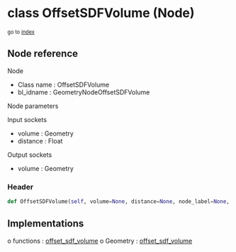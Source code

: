# class OffsetSDFVolume (Node)

<sub>go to [index](/docs/index.md)</sub>

## Node reference

Node
 - Class name : OffsetSDFVolume
 - bl_idname : GeometryNodeOffsetSDFVolume

Node parameters

Input sockets
 - volume : Geometry
 - distance : Float

Output sockets
 - volume : Geometry

### Header

``` python
def OffsetSDFVolume(self, volume=None, distance=None, node_label=None, node_color=None):
```

## Implementations

o functions : [offset_sdf_volume](/docs/GeoNodes_classes/offset_sdf_volume.md)
o Geometry : [offset_sdf_volume](/docs/GeoNodes_classes/offset_sdf_volume.md) 

